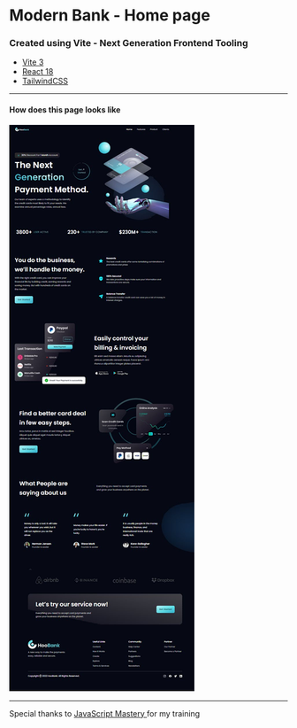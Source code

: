 # Modern Bank - Home page

### Created using Vite - Next Generation Frontend Tooling

- [Vite 3](https://vitejs.dev/)
- [React 18](https://reactjs.org/blog/2022/03/29/react-v18.html)
- [TailwindCSS](https://tailwindcss.com/)

---

#### How does this page looks like

![](/src/assets/screenshot.jpg)

---

Special thanks to [JavaScript Mastery ](https://www.youtube.com/channel/UCmXmlB4-HJytD7wek0Uo97A)for my training
